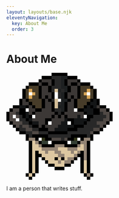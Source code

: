 ```yaml
---
layout: layouts/base.njk
eleventyNavigation:
  key: About Me
  order: 3
---
```

# About Me

<svg width="20em" height="20em" xmlns="http://www.w3.org/2000/svg" viewBox="0 -0.5 33 33" shape-rendering="crispEdges">
<path stroke="#000000" d="M14 0h5M11 1h3M19 1h3M10 2h1M14 2h1M18 2h1M22 2h1M7 3h3M11 3h2M14 3h1M18 3h1M20 3h2M23 3h3M6 4h1M10 4h1M13 4h1M19 4h1M22 4h1M26 4h1M5 5h1M10 5h1M13 5h1M19 5h1M22 5h1M27 5h1M5 6h1M10 6h1M14 6h1M18 6h1M22 6h1M27 6h1M5 7h1M10 7h1M12 7h1M14 7h1M18 7h1M20 7h1M22 7h1M27 7h1M4 8h1M6 8h1M11 8h1M13 8h1M19 8h1M21 8h1M26 8h1M28 8h1M4 9h1M7 9h1M11 9h1M14 9h1M18 9h1M21 9h1M25 9h1M28 9h1M2 10h2M6 10h1M8 10h1M11 10h1M14 10h1M18 10h1M21 10h1M24 10h1M26 10h1M29 10h2M1 11h1M4 11h2M9 11h2M14 11h1M18 11h1M22 11h2M27 11h2M31 11h1M0 12h1M4 12h2M8 12h1M15 12h1M17 12h1M24 12h1M27 12h2M32 12h1M0 13h1M5 13h1M7 13h1M14 13h1M16 13h1M18 13h1M25 13h2M32 13h1M0 14h1M6 14h1M12 14h2M19 14h2M25 14h1M32 14h1M1 15h1M7 15h1M12 15h1M20 15h1M24 15h1M31 15h1M2 16h1M8 16h2M11 16h1M21 16h3M30 16h1M3 17h1M10 17h3M19 17h3M29 17h1M4 18h2M13 18h6M27 18h2M6 19h1M8 19h5M20 19h5M26 19h1M6 20h1M9 20h1M12 20h2M19 20h2M23 20h1M26 20h1M7 21h1M10 21h1M14 21h5M22 21h1M25 21h1M7 22h1M11 22h4M18 22h4M25 22h1M7 23h1M25 23h1M7 24h1M9 24h1M23 24h1M25 24h1M7 25h1M9 25h2M22 25h2M25 25h1M7 26h1M9 26h1M11 26h1M15 26h1M17 26h1M21 26h1M23 26h1M25 26h1M7 27h1M9 27h1M12 27h1M20 27h1M23 27h1M25 27h1M7 28h1M9 28h1M13 28h2M18 28h2M23 28h1M25 28h1M7 29h1M9 29h1M15 29h3M23 29h1M25 29h1M7 30h1M9 30h1M23 30h1M25 30h1M6 31h1M8 31h1M24 31h1M26 31h1M7 32h1M25 32h1" />
<path stroke="#282828" d="M14 1h3M15 2h2M15 3h2M14 4h3M14 5h1M17 5h1M16 6h1M16 7h1M14 8h1M16 9h1M15 11h2M3 12h1M16 12h1M29 12h1M4 13h1M27 13h4M4 14h2M26 14h4M5 15h2M25 15h3M4 16h1M7 16h1M24 16h5M4 17h2M8 17h2M22 17h5M6 18h2M10 18h3M19 18h7M7 19h1M13 19h7M25 19h1M17 20h1" />
<path stroke="#1d2021" d="M17 1h2M17 2h1M17 3h1M17 4h2M16 5h1M18 5h1M17 6h1M17 7h1M17 8h2M17 9h1M16 10h2M17 11h1" />
<path stroke="#3c3836" d="M11 2h3M19 2h3M10 3h1M13 3h1M19 3h1M22 3h1M11 4h2M20 4h2M11 5h2M20 5h2M11 6h3M19 6h3M11 7h1M13 7h1M19 7h1M21 7h1M5 8h1M12 8h1M20 8h1M5 9h2M12 9h2M19 9h2M7 10h1M12 10h2M19 10h2M28 10h1M7 11h2M11 11h3M19 11h2M7 12h1M9 12h6M18 12h6M9 13h5M15 13h1M17 13h1M19 13h3M23 13h1M8 14h4M14 14h4M10 15h2M14 15h3M10 16h1M12 16h4M13 17h2" />
<path stroke="#d4be98" d="M15 5h1M15 8h1M15 9h1M15 10h1" />
<path stroke="#ffffff" d="M7 6h1M15 6h1M25 6h1M15 7h1M16 8h1M6 11h1M21 11h1M2 13h1M8 13h1M24 13h1M3 14h1M13 15h1M19 15h1M10 20h1M22 20h1M13 21h1M19 21h1" />
<path stroke="#141617" d="M27 8h1M26 9h2M4 10h2M25 10h1M27 10h1M24 11h3M6 12h1M25 12h2M6 13h1M22 13h1M7 14h1M18 14h1M21 14h4M8 15h2M17 15h2M21 15h3M16 16h5M15 17h4" />
<path stroke="#504945" d="M2 11h2M29 11h2M1 12h2M30 12h2M1 13h1M3 13h1M31 13h1M1 14h2M30 14h2M2 15h3M28 15h3M3 16h1M5 16h2M29 16h1M6 17h2M27 17h2M8 18h2M26 18h1M14 20h3M18 20h1" />
<path stroke="#928374" d="M7 20h2M24 20h2M9 21h1M23 21h2M10 22h1M15 22h3M22 22h1M24 22h1M11 23h5M19 23h3M24 23h1M12 24h1M15 24h2M20 24h1M22 24h1M24 24h1M16 25h2M21 25h1M24 25h1M19 26h2M24 26h1M16 27h1M18 27h2M25 31h1" />
<path stroke="#ddc7a1" d="M8 21h1M8 22h2M23 22h1M8 23h3M16 23h3M22 23h2M8 24h1M10 24h2M13 24h2M17 24h3M21 24h1M8 25h1M11 25h5M18 25h3M8 26h1M12 26h3M16 26h1M18 26h1M8 27h1M13 27h3M17 27h1M24 27h1M8 28h1M15 28h3M24 28h1M8 29h1M24 29h1M8 30h1M24 30h1M7 31h1" />
<path stroke="#473c29" d="M7 4h3M23 4h3M6 5h1M8 5h2M23 5h2M26 5h1M6 6h1M9 6h1M23 6h1M26 6h1M6 7h1M8 7h2M23 7h2M26 7h1M7 8h4M22 8h4M8 9h3M22 9h3M9 10h2M22 10h2" />
<path stroke="#d8a657" d="M7 5h1M25 5h1M8 6h1M24 6h1M7 7h1M25 7h1" />
<path stroke="#32361a" d="M11 20h1M21 20h1" />
<path stroke="#333e34" d="M11 21h2M20 21h2" />
</svg>

I am a person that writes stuff.
